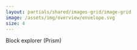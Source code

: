 ```yaml
---
layout: partials/shared/images-grid/image-grid
image: /assets/img/overview/envelope.svg
size: 4
---
```


Block explorer (Prism)
